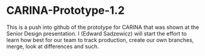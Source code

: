 CARINA-Prototype-1.2
====================
This is a push into github of the prototype for CARINA that was shown at the Senior Design
presentation. 
I (Edward Sadzewicz) will start the effort to learn how best for our team to track production, 
create our own branches, merge, look at differences and such.
